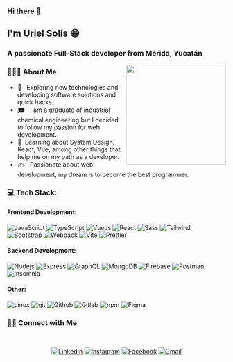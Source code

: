 ### Hi there 👋
<h2> I'm Uriel Solís 😁</h2>
<h3>A passionate Full-Stack developer from Mérida, Yucatán</h3>

<img align='right' src="https://media.giphy.com/media/M9gbBd9nbDrOTu1Mqx/giphy.gif" width="230">
<h3> 👨🏻‍💻 About Me </h3>

- 🤔 &nbsp; Exploring new technologies and developing software solutions and quick hacks.
- 🎓 &nbsp; I am a graduate of industrial chemical engineering but I decided to follow my passion for web development.
- 🌱 &nbsp;Learning about System Design, React, Vue, among other things that help me on my path as a developer.
- ✍️ &nbsp; Passionate about web development, my dream is to become the best programmer.

<h3 align="left">💻 Tech Stack:</h3>

<h4 align="left">Frontend Development: </h4>
<p>
  <img alt="JavaScript" src="https://img.shields.io/badge/-JavaScript-E5E600?style=flat-square&logo=javascript&logoColor=white" />
  <img alt="TypeScript" src="https://img.shields.io/badge/-TypeScript-007ACC?style=flat-square&logo=typescript&logoColor=white" />
  <img alt="VueJs" src="https://img.shields.io/badge/-Vuejs-43853d?style=flat-square&logo=Vue.js&logoColor=white" />
  <img alt="React" src="https://img.shields.io/badge/-React-45b8d8?style=flat-square&logo=react&logoColor=white" />
  <img alt="Sass" src="https://img.shields.io/badge/-Sass-CC6699?style=flat-square&logo=sass&logoColor=white" />
  <img alt="Tailwind" src="https://img.shields.io/badge/-Tailwind-37BCF8?style=flat-square&logo=tailwindcss&logoColor=white" />
  <img alt="Bootstrap" src="https://img.shields.io/badge/-Bootstrap-0162C3?style=flat-square&logo=bootstrap&logoColor=white" />
  <img alt="Webpack" src="https://img.shields.io/badge/-Webpack-569DC8?style=flat-square&logo=webpack&logoColor=white" />
  <img alt="Vite" src="https://img.shields.io/badge/-Vite-9763FE?style=flat-square&logo=vite&logoColor=white" />
  <img alt="Prettier" src="https://img.shields.io/badge/-Prettier-F7B93E?style=flat-square&logo=prettier&logoColor=white" />
</p>

<h4 align="left">Backend Development: </h4>
<p>
    <img alt="Nodejs" src="https://img.shields.io/badge/-Nodejs-43853d?style=flat-square&logo=Node.js&logoColor=white" />
    <img alt="Express" src="https://img.shields.io/badge/-Express-000000?style=flat-square&logo=express&logoColor=white" />
    <img alt="GraphQL" src="https://img.shields.io/badge/-GraphQL-E10098?style=flat-square&logo=graphql&logoColor=white" />
    <img alt="MongoDB" src="https://img.shields.io/badge/-MongoDB-13aa52?style=flat-square&logo=mongodb&logoColor=white" />
    <img alt="Firebase" src="https://img.shields.io/badge/-Firebase-FFCD34?style=flat-square&logo=firebase&logoColor=white" />
    <img alt="Postman" src="https://img.shields.io/badge/-Postman-FE6C37?style=flat-square&logo=postman&logoColor=white" />
    <img alt="Insomnia" src="https://img.shields.io/badge/-Insomnia-5849BE?style=flat-square&logo=insomnia&logoColor=white" />
</p>

<h4 align="left">Other: </h4>
<p>
  <img alt="Linux" src="https://img.shields.io/badge/-Linux-000000?style=flat-square&logo=linux&logoColor=white" />
  <img alt="git" src="https://img.shields.io/badge/-Git-F05032?style=flat-square&logo=git&logoColor=white" />
  <img alt="Github" src="https://img.shields.io/badge/-Github-000000?style=flat-square&logo=github&logoColor=white" />
  <img alt="Gitlab" src="https://img.shields.io/badge/-Gitlab-E2432A?style=flat-square&logo=gitlab&logoColor=white" />
  <img alt="npm" src="https://img.shields.io/badge/-NPM-CB3837?style=flat-square&logo=npm&logoColor=white" />
  <img alt="Figma" src="https://img.shields.io/badge/-Figma-EB4B1D?style=flat-square&logo=figma&logoColor=white" />
</p>

<h3> 🤝🏻 Connect with Me </h3>
<br>
<p align="center">
  <a href="https://www.linkedin.com/in/efrainsolissalinas/" target="_blank"><img alt="LinkedIn" src="https://img.shields.io/badge/linkedin-%230077B5.svg?&style=for-the-badge&logo=linkedin&logoColor=white" /></a>
 <a href="https://www.instagram.com/uriel139/" target="_blank"><img alt="Instagram" src="https://img.shields.io/badge/instagram-%23955158.svg?&style=for-the-badge&logo=instagram&logoColor=white" /></a>
 <a href="https://www.facebook.com/urielsoliss" target="_blank"><img alt="Facebook" src="https://img.shields.io/badge/facebook-%231DA1F2.svg?&style=for-the-badge&logo=facebook&logoColor=white" /></a>
 <a href="mailto:urielsolissalinas@gmail.com" target="_blank"><img alt="Gmail" src="https://img.shields.io/badge/gmail-%23FF0000.svg?&style=for-the-badge&logo=gmail&logoColor=white" /></a>
</p>
